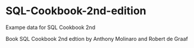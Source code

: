# SQL-Cookbook-2nd-edition
Exampe data for SQL Cookbook 2nd 

Book SQL Cookbook 2nd edtion by Anthony Molinaro and Robert de Graaf
